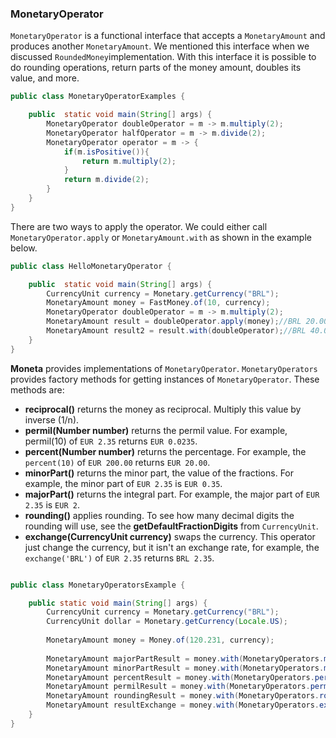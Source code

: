 ### MonetaryOperator

`MonetaryOperator` is a functional interface that accepts a `MonetaryAmount` and produces another `MonetaryAmount`.
We mentioned this interface when we discussed `RoundedMoney`implementation. With this interface it is possible to do rounding operations, return parts of the money amount, doubles its value, and more.

```java
public class MonetaryOperatorExamples {

    public  static void main(String[] args) {
        MonetaryOperator doubleOperator = m -> m.multiply(2);
        MonetaryOperator halfOperator = m -> m.divide(2);
        MonetaryOperator operator = m -> {
            if(m.isPositive()){
                return m.multiply(2);
            }
            return m.divide(2);
        }
    }
}
```
There are two ways to apply the operator. We could either call `MonetaryOperator.apply` or `MonetaryAmount.with` as 
shown in the example below.

```java
public class HelloMonetaryOperator {

    public  static void main(String[] args) {
        CurrencyUnit currency = Monetary.getCurrency("BRL");
        MonetaryAmount money = FastMoney.of(10, currency);
        MonetaryOperator doubleOperator = m -> m.multiply(2);
        MonetaryAmount result = doubleOperator.apply(money);//BRL 20.00000
        MonetaryAmount result2 = result.with(doubleOperator);//BRL 40.00000
    }
}
```

 **Moneta** provides implementations of `MonetaryOperator`. `MonetaryOperators` provides factory methods for getting instances of  `MonetaryOperator`. These methods are: 

* **reciprocal()** returns the money as reciprocal. Multiply this value by inverse (1/n).
* **permil(Number number)** returns the permil value. For example, permil(10) of `EUR 2.35` returns `EUR 0.0235`.
* **percent(Number number)** returns the percentage. For example, the `percent(10)` of `EUR 200.00` returns `EUR 20.00`.
* **minorPart()** returns the minor part, the value of the fractions. For example, the minor part of `EUR 2.35` is 
`EUR 0.35`.
* **majorPart()** returns the integral part. For example, the major part of `EUR 2.35` is `EUR 2`.
* **rounding()** applies rounding. To see how many decimal digits the rounding will use, see the **getDefaultFractionDigits** from `CurrencyUnit`.
* **exchange(CurrencyUnit currency)** swaps the currency. This operator just change the currency, but it isn't an exchange rate, for example, the `exchange('BRL')` of `EUR 2.35` returns `BRL 2.35`.

```java

public class MonetaryOperatorsExample {

    public static void main(String[] args) {
        CurrencyUnit currency = Monetary.getCurrency("BRL");
        CurrencyUnit dollar = Monetary.getCurrency(Locale.US);
        
        MonetaryAmount money = Money.of(120.231, currency);
        
        MonetaryAmount majorPartResult = money.with(MonetaryOperators.majorPart());//BRL 120
        MonetaryAmount minorPartResult = money.with(MonetaryOperators.minorPart());//BRL 0.231
        MonetaryAmount percentResult = money.with(MonetaryOperators.percent(20));//BRL 24.0462
        MonetaryAmount permilResult = money.with(MonetaryOperators.permil(100));//BRL 12.0231
        MonetaryAmount roundingResult = money.with(MonetaryOperators.rounding());//BRL 120.23
        MonetaryAmount resultExchange = money.with(MonetaryOperators.exchange(dollar));//USD 120.231
    }
}
```